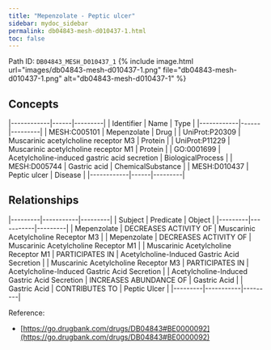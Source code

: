 ```yaml
---
title: "Mepenzolate - Peptic ulcer"
sidebar: mydoc_sidebar
permalink: db04843-mesh-d010437-1.html
toc: false 
---
```



Path ID: `DB04843_MESH_D010437_1`
{% include image.html url="images/db04843-mesh-d010437-1.png" file="db04843-mesh-d010437-1.png" alt="db04843-mesh-d010437-1" %}

## Concepts

|------------|------|---------|
| Identifier | Name | Type    |
|------------|------|---------|
| MESH:C005101 | Mepenzolate | Drug |
| UniProt:P20309 | Muscarinic acetylcholine receptor M3 | Protein |
| UniProt:P11229 | Muscarinic acetylcholine receptor M1 | Protein |
| GO:0001699 | Acetylcholine-induced gastric acid secretion | BiologicalProcess |
| MESH:D005744 | Gastric acid | ChemicalSubstance |
| MESH:D010437 | Peptic ulcer | Disease |
|------------|------|---------|

## Relationships

|---------|-----------|---------|
| Subject | Predicate | Object  |
|---------|-----------|---------|
| Mepenzolate | DECREASES ACTIVITY OF | Muscarinic Acetylcholine Receptor M3 |
| Mepenzolate | DECREASES ACTIVITY OF | Muscarinic Acetylcholine Receptor M1 |
| Muscarinic Acetylcholine Receptor M1 | PARTICIPATES IN | Acetylcholine-Induced Gastric Acid Secretion |
| Muscarinic Acetylcholine Receptor M3 | PARTICIPATES IN | Acetylcholine-Induced Gastric Acid Secretion |
| Acetylcholine-Induced Gastric Acid Secretion | INCREASES ABUNDANCE OF | Gastric Acid |
| Gastric Acid | CONTRIBUTES TO | Peptic Ulcer |
|---------|-----------|---------|

Reference: 
  - [https://go.drugbank.com/drugs/DB04843#BE0000092](https://go.drugbank.com/drugs/DB04843#BE0000092)
